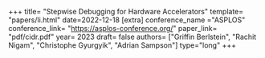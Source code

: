 +++
title= "Stepwise Debugging for Hardware Accelerators"
template= "papers/li.html"
date=2022-12-18
[extra]
conference_name ="ASPLOS"
conference_link= "https://asplos-conference.org/"
paper_link= "pdf/cidr.pdf"
year= 2023
draft= false
authors= ["Griffin Berlstein", "Rachit Nigam", "Christophe Gyurgyik", "Adrian Sampson"]
type="long"
+++
